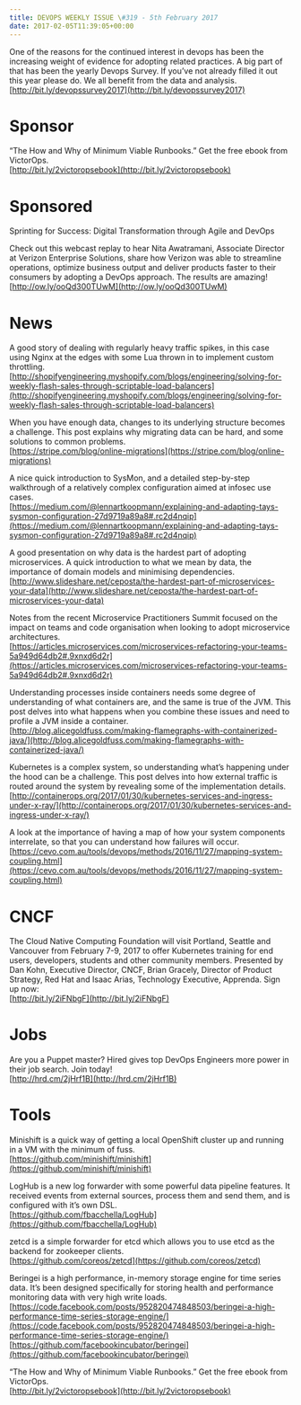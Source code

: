 ```yaml
---
title: DEVOPS WEEKLY ISSUE \#319 - 5th February 2017 
date: 2017-02-05T11:39:05+00:00
---
```


One of the reasons for the continued interest in devops has been the increasing weight of evidence for adopting related practices. A big part of that has been the yearly Devops Survey. If you’ve not already filled it out this year please do. We all benefit from the data and analysis.
<br>[http://bit.ly/devopssurvey2017](http://bit.ly/devopssurvey2017)


Sponsor
======

“The How and Why of Minimum Viable Runbooks.” Get the free ebook from VictorOps.
<br>[http://bit.ly/2victoropsebook](http://bit.ly/2victoropsebook)


Sponsored
========

Sprinting for Success: Digital Transformation through Agile and DevOps

Check out this webcast replay to hear Nita Awatramani, Associate Director at Verizon Enterprise Solutions, share how Verizon was able to streamline operations, optimize business output and deliver products faster to their consumers by adopting a DevOps approach. The results are amazing!
<br>[http://ow.ly/ooQd300TUwM](http://ow.ly/ooQd300TUwM)


News
====

A good story of dealing with regularly heavy traffic spikes, in this case using Nginx at the edges with some Lua thrown in to implement custom throttling.
<br>[http://shopifyengineering.myshopify.com/blogs/engineering/solving-for-weekly-flash-sales-through-scriptable-load-balancers](http://shopifyengineering.myshopify.com/blogs/engineering/solving-for-weekly-flash-sales-through-scriptable-load-balancers)


When you have enough data, changes to its underlying structure becomes a challenge. This post explains why migrating data can be hard, and some solutions to common problems.
<br>[https://stripe.com/blog/online-migrations](https://stripe.com/blog/online-migrations)


A nice quick introduction to SysMon, and a detailed step-by-step walkthrough of a relatively complex configuration aimed at infosec use cases.
<br>[https://medium.com/@lennartkoopmann/explaining-and-adapting-tays-sysmon-configuration-27d9719a89a8#.rc2d4nqip](https://medium.com/@lennartkoopmann/explaining-and-adapting-tays-sysmon-configuration-27d9719a89a8#.rc2d4nqip)


A good presentation on why data is the hardest part of adopting microservices. A quick introduction to what we mean by data, the importance of domain models and minimising dependencies.
<br>[http://www.slideshare.net/ceposta/the-hardest-part-of-microservices-your-data](http://www.slideshare.net/ceposta/the-hardest-part-of-microservices-your-data)


Notes from the recent Microservice Practitioners Summit focused on the impact on teams and code organisation when looking to adopt microservice architectures.
<br>[https://articles.microservices.com/microservices-refactoring-your-teams-5a949d64db2#.9xnxd6d2r](https://articles.microservices.com/microservices-refactoring-your-teams-5a949d64db2#.9xnxd6d2r)


Understanding processes inside containers needs some degree of understanding of what containers are, and the same is true of the JVM. This post delves into what happens when you combine these issues and need to profile a JVM inside a container.
<br>[http://blog.alicegoldfuss.com/making-flamegraphs-with-containerized-java/](http://blog.alicegoldfuss.com/making-flamegraphs-with-containerized-java/)


Kubernetes is a complex system, so understanding what’s happening under the hood can be a challenge. This post delves into how external traffic is routed around the system by revealing some of the implementation details.
<br>[http://containerops.org/2017/01/30/kubernetes-services-and-ingress-under-x-ray/](http://containerops.org/2017/01/30/kubernetes-services-and-ingress-under-x-ray/)


A look at the importance of having a map of how your system components interrelate, so that you can understand how failures will occur.
<br>[https://cevo.com.au/tools/devops/methods/2016/11/27/mapping-system-coupling.html](https://cevo.com.au/tools/devops/methods/2016/11/27/mapping-system-coupling.html)


CNCF
====

The Cloud Native Computing Foundation will visit Portland, Seattle and Vancouver from February 7-9, 2017 to offer Kubernetes training for end users, developers, students and other community members. Presented by Dan Kohn, Executive Director, CNCF, Brian Gracely, Director of Product Strategy, Red Hat and Isaac Arias, Technology Executive, Apprenda. Sign up now:
<br>[http://bit.ly/2iFNbgF](http://bit.ly/2iFNbgF)


Jobs
====

Are you a Puppet master? Hired gives top DevOps Engineers more power in their job search. Join today!
<br>[http://hrd.cm/2jHrf1B](http://hrd.cm/2jHrf1B)


Tools
=====

Minishift is a quick way of getting a local OpenShift cluster up and running in a VM with the minimum of fuss.
<br>[https://github.com/minishift/minishift](https://github.com/minishift/minishift)


LogHub is a new log forwarder with some powerful data pipeline features. It received events from external sources, process them and send them, and is configured with it’s own DSL.
<br>[https://github.com/fbacchella/LogHub](https://github.com/fbacchella/LogHub)


zetcd is a simple forwarder for etcd which allows you to use etcd as the backend for zookeeper clients.
<br>[https://github.com/coreos/zetcd](https://github.com/coreos/zetcd)


Beringei is a high performance, in-memory storage engine for time series data.  It’s been designed specifically for storing health and performance monitoring data with very high write loads.
<br>[https://code.facebook.com/posts/952820474848503/beringei-a-high-performance-time-series-storage-engine/](https://code.facebook.com/posts/952820474848503/beringei-a-high-performance-time-series-storage-engine/)
<br>[https://github.com/facebookincubator/beringei](https://github.com/facebookincubator/beringei)


“The How and Why of Minimum Viable Runbooks.” Get the free ebook from VictorOps.
<br>[http://bit.ly/2victoropsebook](http://bit.ly/2victoropsebook)



